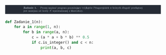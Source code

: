 <picture>
  <source srcset="../../srt/zbior_zadan/01.png" media="(prefers-color-scheme: light)">
  <source srcset="../../srt/zbior_zadan/black_01.png" media="(prefers-color-scheme: dark)">
  <img src="../../srt/zbior_zadan/black_01.png" alt="zadanie 01">
</picture>


```python
def Zadanie_1(n):
    for a in range(1, n):
        for b in range(a, n):
            c = (a * a + b * b) ** 0.5
            if c.is_integer() and c < n:
                print(a, b, c)

```
